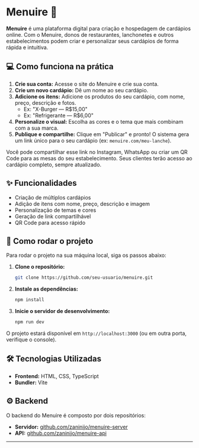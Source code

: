 # Menuire 🍔

**Menuire** é uma plataforma digital para criação e hospedagem de cardápios online. Com o Menuire, donos de restaurantes, lanchonetes e outros estabelecimentos podem criar e personalizar seus cardápios de forma rápida e intuitiva.

## 💻 Como funciona na prática

1. **Crie sua conta:** Acesse o site do Menuire e crie sua conta.
2. **Crie um novo cardápio:** Dê um nome ao seu cardápio.
3. **Adicione os itens:** Adicione os produtos do seu cardápio, com nome, preço, descrição e fotos.
    - Ex: "X-Burger — R$15,00"
    - Ex: "Refrigerante — R$6,00"
4. **Personalize o visual:** Escolha as cores e o tema que mais combinam com a sua marca.
5. **Publique e compartilhe:** Clique em "Publicar" e pronto! O sistema gera um link único para o seu cardápio (ex: `menuire.com/meu-lanche`).

Você pode compartilhar esse link no Instagram, WhatsApp ou criar um QR Code para as mesas do seu estabelecimento. Seus clientes terão acesso ao cardápio completo, sempre atualizado.

## ✨ Funcionalidades

- Criação de múltiplos cardápios
- Adição de itens com nome, preço, descrição e imagem
- Personalização de temas e cores
- Geração de link compartilhável
- QR Code para acesso rápido

## 🚀 Como rodar o projeto

Para rodar o projeto na sua máquina local, siga os passos abaixo:

1. **Clone o repositório:**
   ```bash
   git clone https://github.com/seu-usuario/menuire.git
   ```

2. **Instale as dependências:**
   ```bash
   npm install
   ```

3. **Inicie o servidor de desenvolvimento:**
   ```bash
   npm run dev
   ```

O projeto estará disponível em `http://localhost:3000` (ou em outra porta, verifique o console).

## 🛠️ Tecnologias Utilizadas

- **Frontend:** HTML, CSS, TypeScript
- **Bundler:** Vite

## ⚙️ Backend

O backend do Menuire é composto por dois repositórios:

- **Servidor:** [github.com/zaninijo/menuire-server](https://github.com/zaninijo/menuire-server)
- **API:** [github.com/zaninijo/menuire-api](https://github.com/zaninijo/menuire-api)

---
